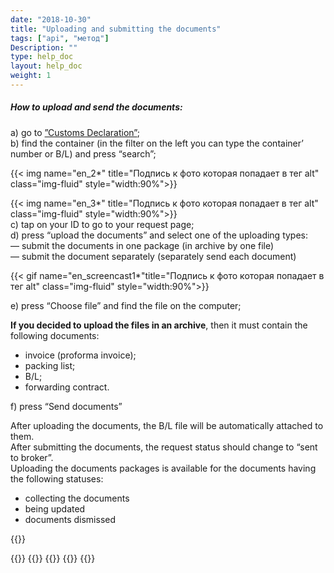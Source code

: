 ```yaml
---
date: "2018-10-30"
title: "Uploading and submitting the documents"
tags: ["api", "метод"]
Description: ""
type: help_doc
layout: help_doc
weight: 1
---
```


##### How to upload and send the documents: 

a) go to <a href="https://my.fesco.com/customs_declaration" target="_blank">”Customs Declaration”</a>; <br/>
b) find the container (in the filter on the left you can type the container’ number or B/L) and press “search”; <br/>

{{< img name="en_2*" title="Подпись к фото которая попадает в тег alt" class="img-fluid" style="width:90%">}}

{{< img name="en_3*" title="Подпись к фото которая попадает в тег alt" class="img-fluid" style="width:90%">}}
 <br/>
c) tap on your ID to go to your request page;
 <br/>
d) press “upload the documents” and select one of the uploading types: <br/>
— submit the documents in one package (in archive by one file) <br/>
— submit the document separately (separately send each document) <br/>

{{< gif name="en_screencast1*"title="Подпись к фото которая попадает в тег alt" class="img-fluid" style="width:90%">}}

e) press “Choose file” and find the file on the computer; <br/>

<div class="pixxett-alert pixxett-alert-icon alert11-light">
  <i class="fa fa-paste"></i><b>If you decided to upload the files in an archive</b>, then it must contain the following documents:
<ul> 
<li> invoice (proforma invoice);
<li> packing list;
<li> B/L;
<li> forwarding contract.</ul>  
</div>

f) press “Send documents”

After uploading the documents, the B/L file will be automatically attached to them.
<br/>
After submitting the documents, the request status should change to “sent to broker”.
<br/>
Uploading the documents packages is available for the documents having the following statuses:

* collecting the documents
* being updated
* documents dismissed 


{{<isHelpful>}}

{{<seeAlso>}}
    {{<seeAlsoItem link="/en/customs_documents/reloading/" text="How to additionally upload documents">}}
    {{<seeAlsoItem link="/en/customs_documents/statuses/" text="Status of the documents">}}
    {{<seeAlsoItem link="/en/customs_documents/history/" text="How to view the history of documents’ package">}}
{{</seeAlso>}}
